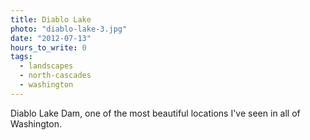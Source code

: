```yaml
---
title: Diablo Lake
photo: "diablo-lake-3.jpg"
date: "2012-07-13"
hours_to_write: 0
tags:
  - landscapes
  - north-cascades
  - washington
---
```


Diablo Lake Dam, one of the most beautiful locations I've seen in all of Washington.
